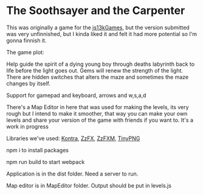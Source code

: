 # The Soothsayer and the Carpenter

This was originally a game for the [js13kGames](https://js13kgames.com/), but the version submitted was very unfinnished, 
but I kinda liked it and felt it had more potential so I'm gonna finnish it. 

The game plot:

Help guide the spirit of a dying young boy through deaths labyrinth back to life before the light goes out. 
Gems will renew the strength of the light. There are hidden switches that alters the maze and sometimes the maze changes by itself.

Support for gamepad and keyboard, arrows and w,s,a,d

There's a Map Editor in here that was used for making the levels, its very rough but I intend to make it smoother, that way you can make your own levels and share your version of the game with friends if you want to. It's a work in progress

Libraries we've used:
[Kontra](https://github.com/straker/kontra),
[ZzFX](https://github.com/KilledByAPixel/ZzFX),
[ZzFXM](https://github.com/KilledByAPixel/ZzFXM),
[TinyPNG](https://tinypng.com/)

npm i to install packages

npm run build to start webpack

Application is in the dist folder. Need a server to run.

Map editor is in MapEditor folder. Output should be put in levels.js


